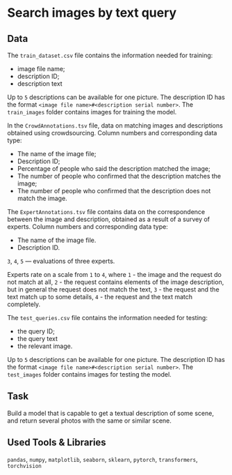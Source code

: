 # Search images by text query

## Data

The `train_dataset.csv` file contains the information needed for training:

- image file name;
- description ID;
- description text

Up to `5` descriptions can be available for one picture. The description ID has the format `<image file name>#<description serial number>`.
The `train_images` folder contains images for training the model.

In the `CrowdAnnotations.tsv` file, data on matching images and descriptions obtained using crowdsourcing. Column numbers and corresponding data type:

- The name of the image file;
- Description ID;
- Percentage of people who said the description matched the image;
- The number of people who confirmed that the description matches the image;
- The number of people who confirmed that the description does not match the image.

The `ExpertAnnotations.tsv` file contains data on the correspondence between the image and description, obtained as a result of a survey of experts. Column numbers and corresponding data type:

- The name of the image file.
- Description ID.

`3`, `4`, `5` — evaluations of three experts.

Experts rate on a scale from `1` to `4`, where `1` - the image and the request do not match at all, `2` - the request contains elements of the image description, but in general the request does not match the text, `3` - the request and the text match up to some details, `4` - the request and the text match completely.

The `test_queries.csv` file contains the information needed for testing:

- the query ID;
- the query text
- the relevant image.

Up to `5` descriptions can be available for one picture. The description ID has the format `<image file name>#<description serial number>`.
The `test_images` folder contains images for testing the model.

## Task

Build a model that is capable to get a textual description of some scene, and return several photos with the same or similar scene.

## Used Tools & Libraries
`pandas`, `numpy`, `matplotlib`, `seaborn`, `sklearn`, `pytorch`, `transformers`, `torchvision`
